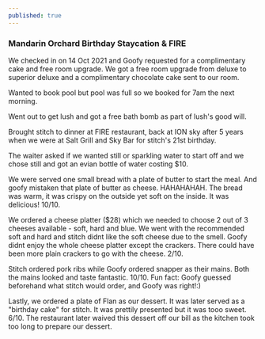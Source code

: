 ```yaml
---
published: true
---
```

### Mandarin Orchard Birthday Staycation & FIRE

We checked in on 14 Oct 2021 and Goofy requested for a complimentary cake and free room upgrade. We got a free room upgrade from deluxe to superior deluxe and a complimentary chocolate cake sent to our room.

Wanted to book pool but pool was full so we booked for 7am the next morning.

Went out to get lush and got a free bath bomb as part of lush's good will.

Brought stitch to dinner at FIRE restaurant, back at ION sky after 5 years when we were at Salt Grill and Sky Bar for stitch's 21st birthday.

The waiter asked if we wanted still or sparkling water to start off and we chose still and got an evian bottle of water costing $10.

We were served one small bread with a plate of butter to start the meal. And goofy mistaken that plate of butter as cheese. HAHAHAHAH. The bread was warm, it was crispy on the outside yet soft on the inside. It was delicious! 10/10. 

We ordered a cheese platter ($28) which we needed to choose 2 out of 3 cheeses available - soft, hard and blue. We went with the recommended soft and hard and stitch didnt like the soft cheese due to the smell. Goofy didnt enjoy the whole cheese platter except the crackers. There could have been more plain crackers to go with the cheese. 2/10.

Stitch ordered pork ribs while Goofy ordered snapper as their mains. Both the mains looked and taste fantastic. 10/10. Fun fact: Goofy guessed beforehand what stitch would order, and Goofy was right!:)

Lastly, we ordered a plate of Flan as our dessert. It was later served as a "birthday cake" for stitch. It was prettily presented but it was tooo sweet. 6/10. The restaurant later waived this dessert off our bill as the kitchen took too long to prepare our dessert. 

